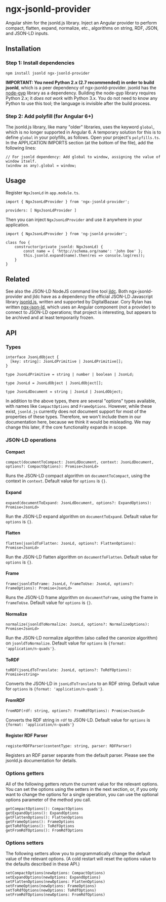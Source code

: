 # ngx-jsonld-provider

Angular shim for the jsonld.js library. Inject an Angular provider to perform compact, flatten, expand, normalize, etc., algorithms on string, RDF, JSON, and JSON-LD inputs.

## Installation

### Step 1: Install dependencies

```npm install jsonld ngx-jsonld-provider```

**IMPORTANT: You need Python 2.x (2.7 recommended) in order to build jsonld**, which is a peer dependency of ngx-jsonld-provider. jsonld has the [node-gyp](https://github.com/nodejs/node-gyp) library as a dependency. Building the node-gyp library requires Python 2.x; it *does not work* with Python 3.x. You do not need to know any Python to use this tool; the language is invisible after the build process.

### Step 2: Add polyfill (for Angular 6+)

The jsonld.js library, like many "older" libraries, uses the keyword ```global```, which is no longer supported in Angular 6. A temporary solution for this is to define ```global``` in your polyfills, as follows. Open your project's ```polyfills.ts```. In the APPLICATION IMPORTS section (at the bottom of the file), add the following lines:
```
// For jsonld dependency: Add global to window, assigning the value of window itself.
(window as any).global = window;
```

## Usage

Register ```NgxJsonLd``` in ```app.module.ts```.
```
import { NgxJsonLdProvider } from 'ngx-jsonld-provider';

providers: [ NgxJsonLdProvider ]
```

Then you can inject ```NgxJsonLdProvider``` and use it anywhere in your application.
```
import { NgxJsonLdProvider } from 'ng-jsonld-provider';

class foo {
    constructor(private jsonld: NgxJsonLd) {
        const name = { 'http://schema.org/name': 'John Doe' };
        this.jsonld.expand(name).then(res => console.log(res));
    }
}
```
## Related

See also the JSON-LD NodeJS command line tool [jldc](https://github.com/Aaron-Sterling/jldc). Both ngx-jsonld-provider and jldc have as a dependency the official JSON-LD Javascript library [jsonld.js](https://github.com/digitalbazaar/jsonld.js/), written and supported by DigitalBazaar. Cory Rylan has written [ngx-json-ld](https://github.com/coryrylan/ngx-json-ld), which uses an Angular component (not a provider) to connect to JSON-LD operations; that project is interesting, but appears to be archived and at least temporarily frozen.

## API

### Types

```
interface JsonLdObject {
  [key: string]: JsonLdPrimitive | JsonLdPrimitive[];
}

type JsonLdPrimitive = string | number | boolean | JsonLd;

type JsonLd = JsonLdObject | JsonLdObject[];

type JsonLdDocument = string | JsonLd | JsonLdObject;
```
In addition to the above types, there are several "options" types available, with names like ```CompactOptions``` and ```FrameOptions```. However, while these exist, ```jsonld.js``` currently does not document support for most of the properties of these types. Therefore, we won't include them in our documentation here, because we think it would be misleading. We may change this later, if the core functionality expands in scope.

### JSON-LD operations

#### Compact
```compact(documentToCompact: JsonLdDocument, context: JsonLdDocument, options?: CompactOptions): Promise<JsonLd>```

Runs the JSON-LD compact algorithm on ```documentToCompact```, using the context in ```context```. Default value for ```options``` is ```{}```.

#### Expand
```expand(documentToExpand: JsonLdDocument, options?: ExpandOptions): Promise<JsonLd>```

Run the JSON-LD expand algorithm on ```documentToExpand```. Default value for ```options``` is ```{}```.

#### Flatten
```flatten(jsonldToFlatten: JsonLd, options?: FlattenOptions): Promise<JsonLd>```

Run the JSON-LD flatten algorithm on ```documentToFlatten```. Default value for ```options``` is ```{}```.

#### Frame
```frame(jsonldToFrame: JsonLd, frameToUse: JsonLd, options?: FrameOptions): Promise<JsonLd>```

Runs the JSON-LD frame algorithm on ```documentToFrame```, using the frame in ```frameToUse```. Default value for ```options``` is ```{}```.

#### Normalize
```normalize(jsonldToNormalize: JsonLd, options?: NormalizeOptions): Promise<JsonLd>```

Run the JSON-LD normalize algorithm (also called the canonize algorithm) on ```jsonldToNormalize```. Default value for ```options``` is ```{format: 'application/n-quads'}```.

#### ToRDF
```toRDF(jsonLdToTranslate: JsonLd, options?: ToRdfOptions): Promise<string>```

Converts the JSON-LD in ```jsonLdToTranslate``` to an RDF string. Default value for ```options``` is ```{format: 'application/n-quads'}```.

#### FromRDF
```fromRDF(rdf: string, options?: FromRdfOptions): Promise<JsonLd>```

Converts the RDF string in ```rdf``` to JSON-LD. Default value for ```options``` is ```{format: 'application/n-quads'}```

#### Register RDF Parser
```registerRDFParser(contentType: string, parser: RDFParser)```

Registers an RDF parser separate from the default parser. Please see the jsonld.js documentation for details.

### Options getters

All of the following getters return the current value for the relevant options. You can set the options using the setters in the next section, or, if you only want to change the options for a single operation, you can use the optional options parameter of the method you call.
```
getCompactOptions(): CompactOptions
getExpandOptions(): ExpandOptions
getFlattenOptions(): FlattenOptions
getFrameOptions(): FrameOptions
getToRdfOptions(): ToRdfOptions
getFromRdfOptions(): FromRdfOptions
```

### Options setters

The following setters allow you to programmatically change the default value of the relevant options. (A cold restart will reset the options value to the defaults described in these API.)

```
setCompactOptions(newOptions: CompactOptions)
setExpandOptions(newOptions: ExpandOptions)
setFlattenOptions(newOptions: FlattenOptions)
setFrameOptions(newOptions: FrameOptions)
setToRdfOptions(newOptions: ToRdfOptions)
setFromRdfOptions(newOptions: FromRdfOptions)
```